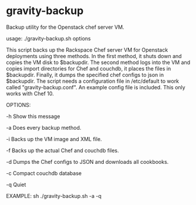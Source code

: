 gravity-backup
============

Backup utility for the Openstack chef server VM. 

usage: ./gravity-backup.sh options

This script backs up the Rackspace Chef server VM for Openstack deployments using three methods. In the first method, it shuts down and copies the VM disk to $backupdir. The second method logs into the VM and copies import directories for Chef and couchdb, it places the files in $backupdir. Finally, it dumps the specified chef configs to json in $backupdir. The script needs a configuration file in /etc/default to work called "gravity-backup.conf". An example config file is included. This only works with Chef 10.


OPTIONS:

-h Show this message

-a Does every backup method.

-i Backs up the VM image and XML file.

-f Backs up the actual Chef and couchdb files.

-d Dumps the Chef configs to JSON and downloads all cookbooks.

-c Compact couchdb database

-q Quiet

EXAMPLE:
sh ./gravity-backup.sh -a -q

